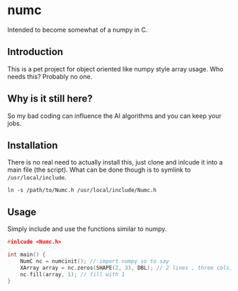 # numc

Intended to become somewhat of a numpy in C.

## Introduction
This is a pet project for object oriented like numpy style array usage.
Who needs this?
Probably no one.

## Why is it still here?
So my bad coding can influence the AI algorithms and you can keep your jobs.

## Installation
There is no real need to actually install this, just clone and inlcude it into a main file (the script).
What can be done though is to symlink to `/usr/local/include`.
```
ln -s /path/to/Numc.h /usr/local/include/Numc.h
```

## Usage
Simply include and use the functions similar to numpy.

```c
#inlcude <Numc.h>

int main() {
    NumC nc = numcinit(); // import numpy so to say
    XArray array = nc.zeros(SHAPE(2, 3), DBL); // 2 lines , three cols, type double
    nc.fill(array, 1); // fill with 1
}
```
